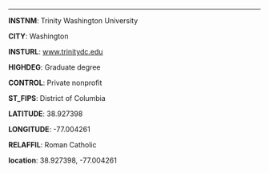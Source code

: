
---
**INSTNM**: Trinity Washington University

**CITY**: Washington

**INSTURL**: www.trinitydc.edu

**HIGHDEG**: Graduate degree

**CONTROL**: Private nonprofit

**ST_FIPS**: District of Columbia

**LATITUDE**: 38.927398

**LONGITUDE**: -77.004261

**RELAFFIL**: Roman Catholic

**location**: 38.927398, -77.004261
